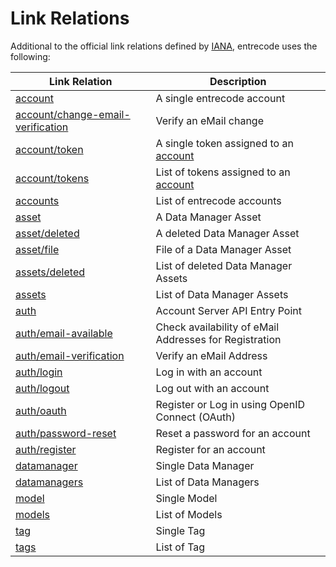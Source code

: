 # Link Relations

Additional to the official link relations defined by [IANA](http://www.iana.org/assignments/link-relations/link-relations.xhtml), entrecode uses the following:

| Link Relation                 | Description                                    |
|-------------------------------|------------------------------------------------|
|[account](./account)       |A single entrecode account|
|[account/change-email-verification](./account/change-email-verification)|Verify an eMail change|
|[account/token](./account/token)|A single token assigned to an [account](./account) |
|[account/tokens](./account/tokens)|List of tokens assigned to an [account](./account) |
|[accounts](./accounts)     |List of entrecode accounts|
|[asset](./asset)           |A Data Manager Asset|
|[asset/deleted](./asset/deleted)|A deleted Data Manager Asset|
|[asset/file](./asset/file) |File of a Data Manager Asset|
|[assets/deleted](./assets/deleted)|List of deleted Data Manager Assets|
|[assets](./assets)         |List of Data Manager Assets|
|[auth](./auth)             |Account Server API Entry Point |
|[auth/email-available](./auth/email-available)|Check availability of eMail Addresses for Registration|
|[auth/email-verification](./auth/email-verification)|Verify an eMail Address|
|[auth/login](./auth/login) |Log in with an account|
|[auth/logout](./auth/logout)|Log out with an account|
|[auth/oauth](./auth/oauth) |Register or Log in using OpenID Connect (OAuth)|
|[auth/password-reset](./auth/password-reset)|Reset a password for an account|
|[auth/register](./auth/register)|Register for an account|
|[datamanager](./datamanager)|Single Data Manager|
|[datamanagers](./datamanagers)|List of Data Managers|
|[model](./model)|Single Model|
|[models](./models)|List of Models|
|[tag](./tag)|Single Tag|
|[tags](./tags)|List of Tag|

